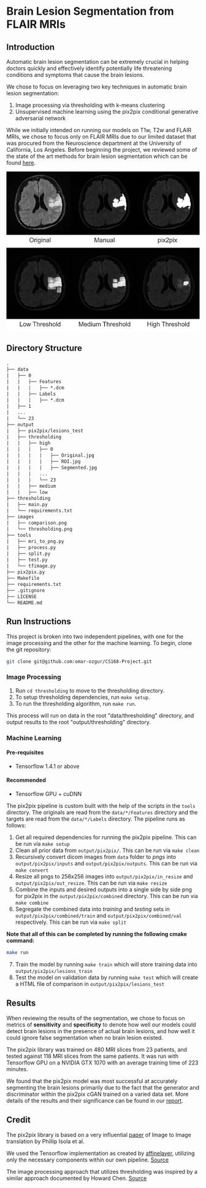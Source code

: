 # Brain Lesion Segmentation from FLAIR MRIs

## Introduction

Automatic brain lesion segmentation can be extremely crucial in helping doctors quickly and effectively identify potentially life threatening conditions and symptoms that cause the brain lesions.

We chose to focus on leveraging two key techniques in automatic brain lesion segmentation:
1. Image processing via thresholding with k-means clustering
2. Unsupervised machine learning using the pix2pix conditional generative adversarial network

While we initially intended on running our models on T1w, T2w and FLAIR MRIs, we chose to focus only on FLAIR MRIs due to our limited dataset that was procured from the Neuroscience department at the University of California, Los Angeles. Before beginning the project, we reviewed some of the state of the art methods for brain lesion segmentation which can be found [here](https://drive.google.com/file/d/16AWvtvrqFEP6ZTUXRjxh-rrSpnvnF8ie/view?usp=sharing).

![Screenshot](images/comparison.png)

## Directory Structure
```
.
├── data
|   ├── 0
|   |   ├── Features
|   |   |   ├── *.dcm
|   |   ├── Labels
|   |   |   ├── *.dcm
|   ├── 1
|   ...
|   └── 23
├── output
|   ├── pix2pix/lesions_test
|   ├── thresholding
|   |   ├── high
|   |   |   ├── 0
|   |   |   |   ├── Original.jpg
|   |   |   |   ├── ROI.jpg
|   |   |   |   ├── Segmented.jpg
|   |   |   ...
|   |   |   └── 23
|   |   ├── medium
|   |   ├── low
├── thresholding
|   ├── main.py
|   └── requirements.txt
├── images
|   ├── comparison.png
|   └── thresholding.png
├── tools
|   ├── mri_to_png.py
|   ├── process.py
|   ├── split.py
|   ├── test.py
|   └── tfimage.py
├── pix2pix.py
├── Makefile
├── requirements.txt
├── .gitignore
├── LICENSE
└── README.md
```

## Run Instructions

This project is broken into two independent pipelines, with one for the image processing and the other for the machine learning. To begin, clone the git repository:
```bash
git clone git@github.com:omar-ozgur/CS168-Project.git
```

### Image Processing

1. Run `cd thresholding` to move to the thresholding directory.
2. To setup thresholding dependencies, run `make setup`.
3. To run the thresholding algorithm, run `make run`.

This process will run on data in the root "data/thresholding" directory, and output results to the root "output/thresholding" directory.

### Machine Learning

#### Pre-requisites

* Tensorflow 1.4.1 or above

#### Recommended

* Tensorflow GPU + cuDNN

The pix2pix pipeline is custom built with the help of the scripts in the `tools` directory. The originals are read from the `data/*/Features` directory and the targets are read from the `data/*/Labels` directory. The pipeline runs as follows:
1. Get all required dependencies for running the pix2pix pipeline. This can be run via `make setup`
2. Clean all prior data from `output/pix2pix/`. This can be run via `make clean`
3. Recursively convert dicom images from `data` folder to _pngs_ into `output/pix2pix/inputs` and `output/pix2pix/outputs`. This can be run via `make convert`
4. Resize all pngs to 256x256 images into `output/pix2pix/in_resize` and `output/pix2pix/out_resize`. This can be run via `make resize`
5. Combine the inputs and desired outputs into a single side by side png for pix2pix in the `output/pix2pix/combined` directory. This can be run via `make combine`
6. Segregate the combined data into _training_ and _testing_ sets in `output/pix2pix/combined/train` and `output/pix2pix/combined/val` respectively. This can be run via `make split`

**Note that all of this can be completed by running the following cmake command:**
```bash
make run
```
7. Train the model by running `make train` which will store training data into `output/pix2pix/lesions_train`
8. Test the model on validation data by running `make test` which will create a HTML file of comparison in `output/pix2pix/lesions_test`

## Results

When reviewing the results of the segmentation, we chose to focus on metrics of **sensitivity** and **specificity** to denote how well our models could detect brain lesions in the presence of actual brain lesions, and how well it could ignore false segmentation when no brain lesion existed.

The pix2pix library was trained on 480 MRI slices from 23 patients, and tested against 118 MRI slices from the same patients. It was run with Tensorflow GPU on a NVIDIA GTX 1070 with an average training time of 223 minutes.

We found that the pix2pix model was most successful at accurately segmenting the brain lesions primarily due to the fact that the generator and discriminator within the pix2pix cGAN trained on a varied data set. More details of the results and their significance can be found in our [report](https://docs.google.com/document/d/1RftqDMoXXs4qWlg8siRhz6chSB2Nw78hr0g1FRWQ9Zw/edit?usp=sharing).

## Credit

The pix2pix library is based on a very influential [paper](https://arxiv.org/pdf/1611.07004v1.pdf) of Image to Image translation by Phillip Isola et al.

We used the Tensorflow implementation as created by [affinelayer](https://github.com/affinelayer/), utilizing only the necessary components within our own pipeline. [Source](https://github.com/affinelayer/pix2pix-tensorflow)

The image processing approach that utilizes thresholding was inspired by a similar approach documented by Howard Chen. [Source](https://www.raddq.com/dicom-processing-segmentation-visualization-in-python/)

